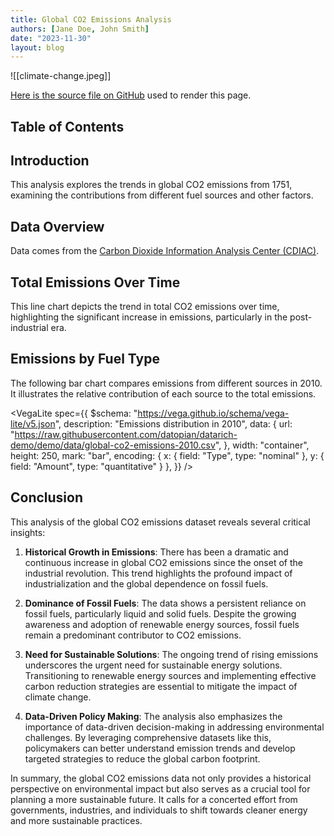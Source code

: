 ```yaml
---
title: Global CO2 Emissions Analysis
authors: [Jane Doe, John Smith]
date: "2023-11-30"
layout: blog
---
```


![[climate-change.jpeg]]

[Here is the source file on GitHub](https://github.com/datopian/datarich-demo/blob/main/posts/story1.md) used to render this page.

## Table of Contents

## Introduction

This analysis explores the trends in global CO2 emissions from 1751, examining the contributions from different fuel sources and other factors.

## Data Overview

Data comes from the [Carbon Dioxide Information Analysis Center (CDIAC)](http://cdiac.esd.ornl.gov/).

<FlatUiTable
	url="https://raw.githubusercontent.com/datopian/datarich-demo/demo/data/global-co2-emissions.csv"
/>

## Total Emissions Over Time

This line chart depicts the trend in total CO2 emissions over time, highlighting the significant increase in emissions, particularly in the post-industrial era.

<LineChart 
  data="https://raw.githubusercontent.com/datopian/datarich-demo/demo/data/global-co2-emissions.csv"
  title="Global CO2 Emissions from fossil-fuels"
  xAxis="Year"
  yAxis="Total"
/>

## Emissions by Fuel Type

The following bar chart compares emissions from different sources in 2010. It illustrates the relative contribution of each source to the total emissions.

<VegaLite
  spec={{
    $schema: "https://vega.github.io/schema/vega-lite/v5.json",
    description: "Emissions distribution in 2010",
    data: {
      url: "https://raw.githubusercontent.com/datopian/datarich-demo/demo/data/global-co2-emissions-2010.csv",
    },
    width: "container",
    height: 250,
    mark: "bar",
    encoding: {
      x: { field: "Type", type: "nominal" },
      y: { field: "Amount", type: "quantitative" }
    },
  }}
/>

## Conclusion

This analysis of the global CO2 emissions dataset reveals several critical insights:

1. **Historical Growth in Emissions**: There has been a dramatic and continuous increase in global CO2 emissions since the onset of the industrial revolution. This trend highlights the profound impact of industrialization and the global dependence on fossil fuels.
    
2. **Dominance of Fossil Fuels**: The data shows a persistent reliance on fossil fuels, particularly liquid and solid fuels. Despite the growing awareness and adoption of renewable energy sources, fossil fuels remain a predominant contributor to CO2 emissions.
    
3. **Need for Sustainable Solutions**: The ongoing trend of rising emissions underscores the urgent need for sustainable energy solutions. Transitioning to renewable energy sources and implementing effective carbon reduction strategies are essential to mitigate the impact of climate change.
    
4. **Data-Driven Policy Making**: The analysis also emphasizes the importance of data-driven decision-making in addressing environmental challenges. By leveraging comprehensive datasets like this, policymakers can better understand emission trends and develop targeted strategies to reduce the global carbon footprint.
    
In summary, the global CO2 emissions data not only provides a historical perspective on environmental impact but also serves as a crucial tool for planning a more sustainable future. It calls for a concerted effort from governments, industries, and individuals to shift towards cleaner energy and more sustainable practices.